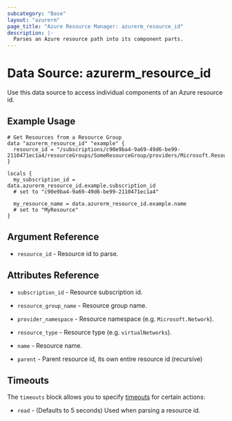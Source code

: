 ```yaml
---
subcategory: "Base"
layout: "azurerm"
page_title: "Azure Resource Manager: azurerm_resource_id"
description: |-
  Parses an Azure resource path into its component parts.
---
```


# Data Source: azurerm_resource_id

Use this data source to access individual components of an Azure resource id.

## Example Usage

```hcl
# Get Resources from a Resource Group
data "azurerm_resource_id" "example" {
  resource_id = "/subscriptions/c90e9ba4-9a69-49d6-be99-2110471ec1a4/resourceGroups/SomeResourceGroup/providers/Microsoft.ResourceProvider/instanceName/MyResource"
}

locals {
  my_subscription_id = data.azurerm_resource_id.example.subscription_id
  # set to "c90e9ba4-9a69-49d6-be99-2110471ec1a4"

  my_resource_name = data.azurerm_resource_id.example.name
  # set to "MyResource"
}
```

## Argument Reference

* `resource_id` - Resource id to parse.

## Attributes Reference

* `subscription_id` - Resource subscription id.

* `resource_group_name` - Resource group name.

* `provider_namespace` - Resource namespace (e.g. `Microsoft.Network`).

* `resource_type` - Resource type (e.g. `virtualNetworks`).

* `name` - Resource name.

<!-- the parent fields need to be recursive resource_ids themselves -->

* `parent` - Parent resource id, its own entire resource id (recursive)


## Timeouts

The `timeouts` block allows you to specify [timeouts](https://www.terraform.io/docs/configuration/resources.html#timeouts) for certain actions:

* `read` - (Defaults to 5 seconds) Used when parsing a resource id.
